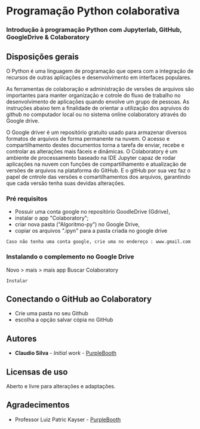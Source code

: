 # Programação Python colaborativa

<h3> Introdução à programação Python com Jupyterlab, GitHub, GoogleDrive & Colaboratory

## Disposições gerais

O Python é uma linguagem de programação que opera com a integração de recursos de outras aplicações e desenvolvimento em interfaces populares.<p> As ferramentas de colaboração e administração de versões de arquivos são importantes para manter organização e cotrole do fluxo de trabalho no desenvolvimento de aplicações quando envolve um grupo de pessoas. As instruções abaixo tem a finalidade de orientar a utilização dos aqruivos do github no computador local ou no sistema online colaboratory através do Google drive.
<p> O Google driver é um repositório gratuíto usado para armazenar diversos formatos de arquivos de forma permanente na nuvem. O acesso e compartilhamento destes documentos torna a tarefa de enviar, recebe e controlar as alterações mais fáceis e dinâmicas. O Colaboratory é um ambiente de processamento baseado na IDE Jupyter capaz de rodar aplicações na nuvem con funções de compartilhamento e atualização de versões de arquivos na plataforma do GitHub. E o gitHub por sua vez faz o papel de cntrole das versões e comartilhamentos dos arquivos, garantindo que cada versão tenha suas devidas alterações.
  
  
### Pré requisitos

- Possuir uma conta google no repositório GoodleDrive (Gdrive),
- instalar o app "Colaboratory";
- criar nova pasta ("Algoritmo-py") no Google Drive,
- copiar os arquivos ".ipyn" para a pasta criada no google drive

```
Caso não tenha uma conta google, crie uma no endereço : www.gmail.com

```

### Instalando o complemento no Google Drive

Novo > mais > mais app
Buscar Colaboratory

```
Instalar
```

## Conectando o GitHub ao Colaboratory

 - Crie uma pasta no seu Github
 - escolha a opção salvar cópia no GitHub

## Autores

* **Claudio Silva** - *Initial work* - [PurpleBooth](https://github.com/sclaudiobr)

## Licensas de uso

Aberto e livre para alterações e adaptações.

## Agradecimentos
* Professor Luiz Patric Kayser - [PurpleBooth](https://ufsmpublica.ufsm.br/docente/14648)

